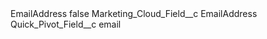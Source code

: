 <?xml version="1.0" encoding="UTF-8"?>
<CustomMetadata xmlns="http://soap.sforce.com/2006/04/metadata" xmlns:xsi="http://www.w3.org/2001/XMLSchema-instance" xmlns:xsd="http://www.w3.org/2001/XMLSchema">
    <label>EmailAddress</label>
    <protected>false</protected>
    <values>
        <field>Marketing_Cloud_Field__c</field>
        <value xsi:type="xsd:string">EmailAddress</value>
    </values>
    <values>
        <field>Quick_Pivot_Field__c</field>
        <value xsi:type="xsd:string">email</value>
    </values>
</CustomMetadata>
